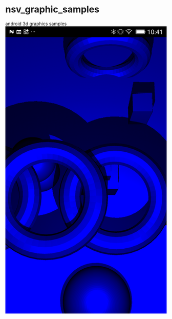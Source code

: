 # nsv_graphic_samples
android 3d graphics samples
![shadow mapping](https://github.com/NoneSoVile/nsv_graphic_samples/blob/master/lightmodel1.png)
